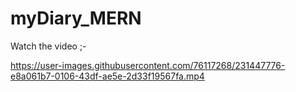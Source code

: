 # myDiary_MERN
Watch the video ;-

https://user-images.githubusercontent.com/76117268/231447776-e8a061b7-0106-43df-ae5e-2d33f19567fa.mp4


